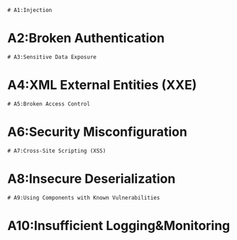```
# A1:Injection
```
# A2:Broken Authentication
```
# A3:Sensitive Data Exposure
```
# A4:XML External Entities (XXE)
```
# A5:Broken Access Control
```
# A6:Security Misconfiguration
```
# A7:Cross-Site Scripting (XSS)
```
# A8:Insecure Deserialization
```
# A9:Using Components with Known Vulnerabilities
```
# A10:Insufficient Logging&Monitoring
```
